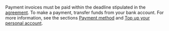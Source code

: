 Payment invoices must be paid within the deadline stipulated in the [agreement](../concepts/contract.md). To make a payment, transfer funds from your bank account. For more information, see the sections [Payment method](../payment/payment-methods.md) and [Top up your personal account](../operations/pay-the-bill.md).


